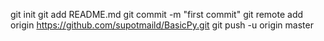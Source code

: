 git init
git add README.md
git commit -m "first commit"
git remote add origin https://github.com/supotmaild/BasicPy.git
git push -u origin master
